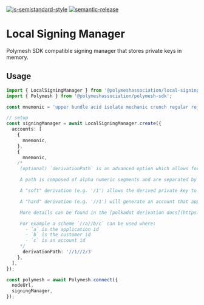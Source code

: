 [![js-semistandard-style](https://img.shields.io/badge/code%20style-semistandard-brightgreen.svg?style=flat-square)](https://github.com/standard/semistandard)
[![semantic-release](https://img.shields.io/badge/%20%20%F0%9F%93%A6%F0%9F%9A%80-semantic--release-e10079.svg)](https://github.com/semantic-release/semantic-release)

# Local Signing Manager

Polymesh SDK compatible signing manager that stores private keys in memory.

## Usage

```typescript
import { LocalSigningManager } from '@polymeshassociation/local-signing-manager';
import { Polymesh } from '@polymeshassociation/polymesh-sdk';

const mnemonic = 'upper bundle acid isolate mechanic crunch regular reject please foot immune decrease'

// setup
const signingManager = await LocalSigningManager.create({
  accounts: [
    {
      mnemonic,
    },
    {
      mnemonic,
    /*
     (optional) `derivationPath` is an advanced option which allows for multiple accounts to be derived from one secret. This allows for distinct accounts to be used publicly while limiting the amount of mnemonics that need to be secured.

     A path is composed of alpha numeric segments and are separated by a combination of `/` for "soft" and `//` for "hard" derivations. e.g. `//1/2`

     A "soft" derivation (e.g. '/1') allows the derived private key to recover the original secret and for the derived account to be linked with the initial account.

     A "hard" derivation (e.g. '//1') will generate an account that appears separate is generally recommended

     More details can be found in the [polkadot derivation docs](https://wiki.polkadot.network/docs/learn-account-advanced#derivation-paths)

     For example a scheme `//a//b/c` can be used where:
       - `a` is the application id
       - `b` is the customer id
       - `c` is an account id
     */
      derivationPath: '//1//2/3'
    },
  ],
});

const polymesh = await Polymesh.connect({
  nodeUrl,
  signingManager,
});
```
